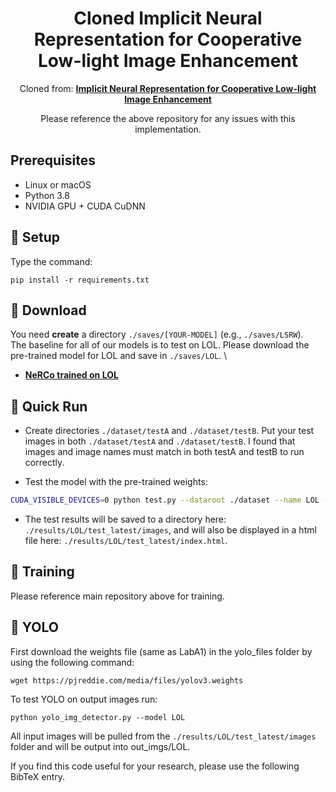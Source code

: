 <div align="center">

# Cloned Implicit Neural Representation for Cooperative Low-light Image Enhancement

Cloned from: [**Implicit Neural Representation for Cooperative Low-light Image Enhancement**](https://github.com/Ysz2022/NeRCo)

Please reference the above repository for any issues with this implementation.

<div align="left">

## Prerequisites
- Linux or macOS
- Python 3.8
- NVIDIA GPU + CUDA CuDNN

## 🔑 Setup
Type the command:
```
pip install -r requirements.txt
```

## 🧩 Download
You need **create** a directory `./saves/[YOUR-MODEL]` (e.g., `./saves/LSRW`). \
The baseline for all of our models is to test on LOL.
Please download the pre-trained model for LOL and save in `./saves/LOL`. \
- [**NeRCo trained on LOL**](https://drive.google.com/file/d/1uL4u1iXN2xoVr4Owr5uZgYY3k03nvJZ3/view?usp=sharing)


## 🚀 Quick Run
- Create directories `./dataset/testA` and `./dataset/testB`. Put your test images in both `./dataset/testA` and `./dataset/testB`. I found that images and image names must match in both testA and testB to run correctly.

- Test the model with the pre-trained weights:
```bash
CUDA_VISIBLE_DEVICES=0 python test.py --dataroot ./dataset --name LOL --preprocess=none
```
- The test results will be saved to a directory here: `./results/LOL/test_latest/images`, and will also be displayed in a html file here: `./results/LOL/test_latest/index.html`.

## 🤖 Training
Please reference main repository above for training.

## 🔎 YOLO
First download the weights file (same as LabA1) in the yolo_files folder by using the following command:
```
wget https://pjreddie.com/media/files/yolov3.weights
```
To test YOLO on output images run:
```
python yolo_img_detector.py --model LOL
```
All input images will be pulled from the  `./results/LOL/test_latest/images` folder and will be output into out_imgs/LOL.

If you find this code useful for your research, please use the following BibTeX entry.

